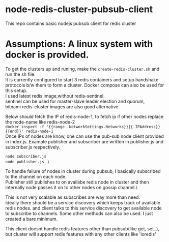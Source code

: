 # node-redis-cluster-pubsub-client
This repo contains basic nodejs pubsub client for redis cluster 


# Assumptions: A linux system with docker is provided. 
To get the clusters up and runing, make the `create-redis-cluster.sh` and run the sh file.\
It is currently configured to start 3 redis containers and setup handshake protocols b/w them to form a cluster. 
Docker compose can also be used for this setup. \
I used latest redis image,without redis-sentinel. \
sentinel can be used for master-slave leader election and quorum, \
bitnami redis-cluster images are also good alternative.

Below should fetch the IP of redis-node-1, to fetch ip if other nodes replace the node-name like redis-node-2 \
``docker inspect -f '{{range .NetworkSettings.Networks}}{{.IPAddress}}{{end}}' redis-node-1  
``\
Once IPs of nodes are know, one can use the pub-sub node client provided in index.js. 
Example publisher and subscriber are written in publisher.js and subscriber.js respectively.

`node subscriber.js 
` \
`node publisher.js
` \

To handle failure of nodes in cluster during pubsub, I basically subscribed to the channel on each node. \
Publisher still publishes to on availabe redis node in cluster and then internally node passes it on to other nodes on gossip channel.\

This is not very scalable as subscribes are way more than need. \
Ideally there should be a service discovery which keeps track of available redis nodes. and client talks to this service discovery to get available node to subscribe to channels. Some other methods can also be used. I just created a bare minimum.

This client doesnt handle redis features other than pubsub(like get, set..), but cluster will support redis features with any other clients like 'ioredis'
